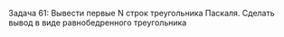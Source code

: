 Задача 61: Вывести первые N строк треугольника Паскаля. Сделать вывод в виде равнобедренного треугольника
